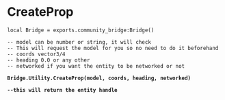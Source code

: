 # CreateProp



<pre class="language-lua"><code class="lang-lua">local Bridge = exports.community_bridge:Bridge()

-- model can be number or string, it will check
-- This will request the model for you so no need to do it beforehand
-- coords vector3/4
-- heading 0.0 or any other
-- networked if you want the entity to be networked or not

<strong>Bridge.Utility.CreateProp(model, coords, heading, networked)
</strong><strong>
</strong><strong>--this will return the entity handle
</strong><strong>
</strong><strong>
</strong>
</code></pre>

